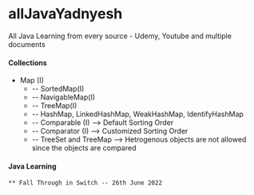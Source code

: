 # allJavaYadnyesh
All Java Learning from every source - Udemy, Youtube and multiple documents


####  Collections
  * Map (I) 
    * -- SortedMap(I)
    * -- NavigableMap(I)
    * -- TreeMap(I)
    * -- HashMap, LinkedHashMap, WeakHashMap, IdentifyHashMap
    * -- Comparable (I) --> Default Sorting Order
    * -- Comparator (I) --> Customized Sorting Order
    * -- TreeSet and TreeMap --> Hetrogenous objects are not allowed since the objects are compared

#### Java Learning
    ** Fall Through in Switch -- 26th June 2022
